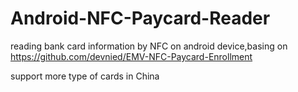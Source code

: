 # Android-NFC-Paycard-Reader
reading bank card information by NFC on android device,basing on https://github.com/devnied/EMV-NFC-Paycard-Enrollment

support more type of cards  in China
